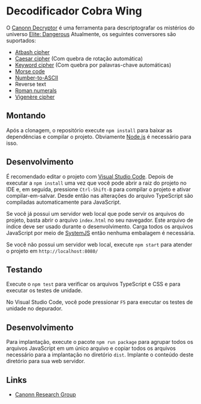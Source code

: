 Decodificador Cobra Wing
================

O [Canonn Decryptor] é uma ferramenta para descriptografar os mistérios do universo [Elite: Dangerous] Atualmente, os
seguintes conversores são suportados:

* [Atbash cipher]
* [Caesar cipher] (Com quebra de rotação automática)
* [Keyword cipher] (Com quebra por palavras-chave automáticas)
* [Morse code]
* [Number-to-ASCII]
* Reverse text
* [Roman numerals]
* [Vigenère cipher]


Montando
-----

Após a clonagem, o repositório execute `npm install` para baixar as dependências e compilar o projeto.
Obviamente [Node.js] é necessário para isso.


Desenvolvimento
-----------

É recomendado editar o projeto com [Visual Studio Code]. Depois de executar a `npm install` uma vez que você pode abrir
a raiz do projeto no IDE e, em seguida, pressione `Ctrl-Shift-B` para compilar o projeto e ativar compilar-em-salvar. Desde então
nas alterações do arquivo TypeScript são compiladas automaticamente para JavaScript.

Se você já possui um servidor web local que pode servir os arquivos do projeto, basta abrir o arquivo `index.html`
no seu navegador. Este arquivo de índice deve ser usado durante o desenvolvimento. Carga todos os arquivos JavaScript por meio de
[SystemJS] então nenhuma embalagem é necessária.

Se você não possui um servidor web local, execute `npm start` para atender o projeto em `http://localhost:8080/`


Testando
-------

Execute o `npm test` para verificar os arquivos TypeScript e CSS e para executar os testes de unidade.

No Visual Studio Code, você pode pressionar `F5` para executar os testes de unidade no depurador.


Desenvolvimento
----------

Para implantação, execute o pacote `npm run package` para agrupar todos os arquivos JavaScript em um único arquivo e copiar todos os arquivos
necessário para a implantação no diretório `dist`. Implante o conteúdo deste diretório para sua web
servidor.


Links
-----

* [Canonn Research Group](http://canonn.science/)


[Canonn Decryptor]: https://kayahr.github.io/canonn-decryptor/
[Elite: Dangerous]: https://www.elitedangerous.com/
[Atbash cipher]: https://en.wikipedia.org/wiki/Atbash
[Caesar cipher]: https://en.wikipedia.org/wiki/Caesar_cipher
[Keyword cipher]: https://en.wikipedia.org/wiki/Keyword_cipher
[Morse code]: https://en.wikipedia.org/wiki/Morse_code
[Number-to-ASCII]: https://en.wikipedia.org/wiki/ASCII
[Roman numerals]: https://en.wikipedia.org/wiki/Roman_numerals
[Vigenère cipher]: https://en.wikipedia.org/wiki/Vigenère_cipher
[Node.js]: https://nodejs.org/
[SystemJS]: https://github.com/systemjs/systemjs
[Visual Studio Code]: https://code.visualstudio.com/
